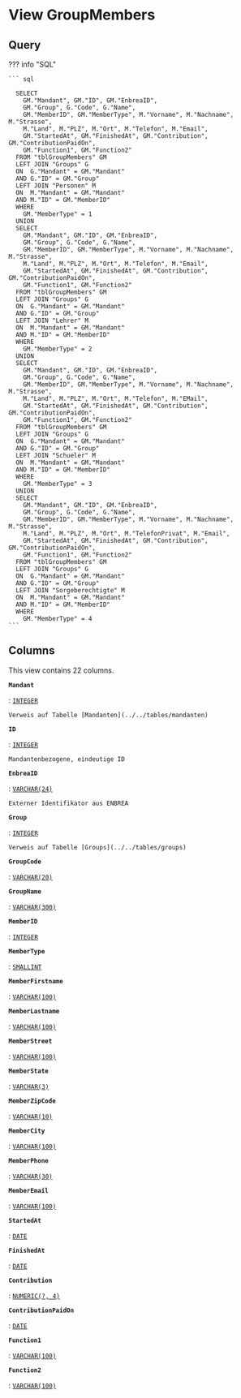 # View **GroupMembers**

## Query

??? info "SQL"

    ``` sql
    
      SELECT 
        GM."Mandant", GM."ID", GM."EnbreaID", 
        GM."Group", G."Code", G."Name",
        GM."MemberID", GM."MemberType", M."Vorname", M."Nachname", M."Strasse",
        M."Land", M."PLZ", M."Ort", M."Telefon", M."Email",
        GM."StartedAt", GM."FinishedAt", GM."Contribution", GM."ContributionPaidOn",
        GM."Function1", GM."Function2"
      FROM "tblGroupMembers" GM
      LEFT JOIN "Groups" G
      ON  G."Mandant" = GM."Mandant"
      AND G."ID" = GM."Group"
      LEFT JOIN "Personen" M
      ON  M."Mandant" = GM."Mandant"
      AND M."ID" = GM."MemberID"
      WHERE
        GM."MemberType" = 1
      UNION
      SELECT 
        GM."Mandant", GM."ID", GM."EnbreaID", 
        GM."Group", G."Code", G."Name",
        GM."MemberID", GM."MemberType", M."Vorname", M."Nachname", M."Strasse",
        M."Land", M."PLZ", M."Ort", M."Telefon", M."Email",
        GM."StartedAt", GM."FinishedAt", GM."Contribution", GM."ContributionPaidOn",
        GM."Function1", GM."Function2"
      FROM "tblGroupMembers" GM
      LEFT JOIN "Groups" G
      ON  G."Mandant" = GM."Mandant"
      AND G."ID" = GM."Group"
      LEFT JOIN "Lehrer" M
      ON  M."Mandant" = GM."Mandant"
      AND M."ID" = GM."MemberID"
      WHERE
        GM."MemberType" = 2  
      UNION
      SELECT 
        GM."Mandant", GM."ID", GM."EnbreaID", 
        GM."Group", G."Code", G."Name",
        GM."MemberID", GM."MemberType", M."Vorname", M."Nachname", M."Strasse",
        M."Land", M."PLZ", M."Ort", M."Telefon", M."EMail",
        GM."StartedAt", GM."FinishedAt", GM."Contribution", GM."ContributionPaidOn",
        GM."Function1", GM."Function2"
      FROM "tblGroupMembers" GM
      LEFT JOIN "Groups" G
      ON  G."Mandant" = GM."Mandant"
      AND G."ID" = GM."Group"
      LEFT JOIN "Schueler" M
      ON  M."Mandant" = GM."Mandant"
      AND M."ID" = GM."MemberID"
      WHERE
        GM."MemberType" = 3      
      UNION
      SELECT 
        GM."Mandant", GM."ID", GM."EnbreaID", 
        GM."Group", G."Code", G."Name",
        GM."MemberID", GM."MemberType", M."Vorname", M."Nachname", M."Strasse",
        M."Land", M."PLZ", M."Ort", M."TelefonPrivat", M."Email",
        GM."StartedAt", GM."FinishedAt", GM."Contribution", GM."ContributionPaidOn",
        GM."Function1", GM."Function2"
      FROM "tblGroupMembers" GM
      LEFT JOIN "Groups" G
      ON  G."Mandant" = GM."Mandant"
      AND G."ID" = GM."Group"
      LEFT JOIN "Sorgeberechtigte" M
      ON  M."Mandant" = GM."Mandant"
      AND M."ID" = GM."MemberID"
      WHERE
        GM."MemberType" = 4
    ```

## Columns

This view contains 22 columns.

**`Mandant`**

:   [`INTEGER`](https://firebirdsql.org/file/documentation/html/en/refdocs/fblangref40/firebird-40-language-reference.html#fblangref40-datatypes-inttypes)

    Verweis auf Tabelle [Mandanten](../../tables/mandanten)

**`ID`**

:   [`INTEGER`](https://firebirdsql.org/file/documentation/html/en/refdocs/fblangref40/firebird-40-language-reference.html#fblangref40-datatypes-inttypes)

    Mandantenbezogene, eindeutige ID

**`EnbreaID`**

:   [`VARCHAR(24)`](https://firebirdsql.org/file/documentation/html/en/refdocs/fblangref40/firebird-40-language-reference.html#fblangref40-datatypes-chartypes)

    Externer Identifikator aus ENBREA

**`Group`**

:   [`INTEGER`](https://firebirdsql.org/file/documentation/html/en/refdocs/fblangref40/firebird-40-language-reference.html#fblangref40-datatypes-inttypes)

    Verweis auf Tabelle [Groups](../../tables/groups)

**`GroupCode`**

:   [`VARCHAR(20)`](https://firebirdsql.org/file/documentation/html/en/refdocs/fblangref40/firebird-40-language-reference.html#fblangref40-datatypes-chartypes)

**`GroupName`**

:   [`VARCHAR(300)`](https://firebirdsql.org/file/documentation/html/en/refdocs/fblangref40/firebird-40-language-reference.html#fblangref40-datatypes-chartypes)

**`MemberID`**

:   [`INTEGER`](https://firebirdsql.org/file/documentation/html/en/refdocs/fblangref40/firebird-40-language-reference.html#fblangref40-datatypes-inttypes)

**`MemberType`**

:   [`SMALLINT`](https://firebirdsql.org/file/documentation/html/en/refdocs/fblangref40/firebird-40-language-reference.html#fblangref40-datatypes-inttypes)

**`MemberFirstname`**

:   [`VARCHAR(100)`](https://firebirdsql.org/file/documentation/html/en/refdocs/fblangref40/firebird-40-language-reference.html#fblangref40-datatypes-chartypes)

**`MemberLastname`**

:   [`VARCHAR(100)`](https://firebirdsql.org/file/documentation/html/en/refdocs/fblangref40/firebird-40-language-reference.html#fblangref40-datatypes-chartypes)

**`MemberStreet`**

:   [`VARCHAR(100)`](https://firebirdsql.org/file/documentation/html/en/refdocs/fblangref40/firebird-40-language-reference.html#fblangref40-datatypes-chartypes)

**`MemberState`**

:   [`VARCHAR(3)`](https://firebirdsql.org/file/documentation/html/en/refdocs/fblangref40/firebird-40-language-reference.html#fblangref40-datatypes-chartypes)

**`MemberZipCode`**

:   [`VARCHAR(10)`](https://firebirdsql.org/file/documentation/html/en/refdocs/fblangref40/firebird-40-language-reference.html#fblangref40-datatypes-chartypes)

**`MemberCity`**

:   [`VARCHAR(100)`](https://firebirdsql.org/file/documentation/html/en/refdocs/fblangref40/firebird-40-language-reference.html#fblangref40-datatypes-chartypes)

**`MemberPhone`**

:   [`VARCHAR(30)`](https://firebirdsql.org/file/documentation/html/en/refdocs/fblangref40/firebird-40-language-reference.html#fblangref40-datatypes-chartypes)

**`MemberEmail`**

:   [`VARCHAR(100)`](https://firebirdsql.org/file/documentation/html/en/refdocs/fblangref40/firebird-40-language-reference.html#fblangref40-datatypes-chartypes)

**`StartedAt`**

:   [`DATE`](https://firebirdsql.org/file/documentation/html/en/refdocs/fblangref40/firebird-40-language-reference.html#fblangref40-datatypes-datetime)

**`FinishedAt`**

:   [`DATE`](https://firebirdsql.org/file/documentation/html/en/refdocs/fblangref40/firebird-40-language-reference.html#fblangref40-datatypes-datetime)

**`Contribution`**

:   [`NUMERIC(?, 4)`](https://firebirdsql.org/file/documentation/html/en/refdocs/fblangref40/firebird-40-language-reference.html#fblangref40-datatypes-fixedtypes)

**`ContributionPaidOn`**

:   [`DATE`](https://firebirdsql.org/file/documentation/html/en/refdocs/fblangref40/firebird-40-language-reference.html#fblangref40-datatypes-datetime)

**`Function1`**

:   [`VARCHAR(100)`](https://firebirdsql.org/file/documentation/html/en/refdocs/fblangref40/firebird-40-language-reference.html#fblangref40-datatypes-chartypes)

**`Function2`**

:   [`VARCHAR(100)`](https://firebirdsql.org/file/documentation/html/en/refdocs/fblangref40/firebird-40-language-reference.html#fblangref40-datatypes-chartypes)
